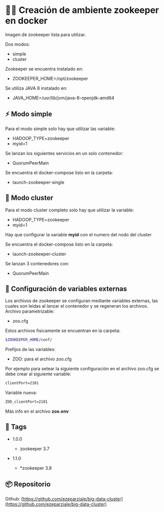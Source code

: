 # :man_farmer: Creación de ambiente zookeeper en docker

Imagen de zookeeper lista para utilizar.

Dos modos:

* simple
* cluster

Zookeeper se encuentra instalado en:

* ZOOKEEPER_HOME=/opt/zookeeper

Se utiliza JAVA 8 instalado en:

* JAVA_HOME=/usr/lib/jvm/java-8-openjdk-amd64

## :zap: Modo simple

Para el modo simple solo hay que utilizar las variable:

* HADOOP_TYPE=zookeeper
* myid=1

Se lanzan los siguientes servicios en un solo contenedor:

* QuorumPeerMain

Se encuentra el docker-compose listo en la carpeta:

* launch-zookeeper-single

## :rocket: Modo cluster

Para el modo cluster completo solo hay que utilizar la variable:

* HADOOP_TYPE=zookeeper
* myid=1

Hay que configurar la variable **myid** con el numero del nodo del cluster

Se encuentra el docker-compose listo en la carpeta:

* launch-zookeeper-cluster

Se lanzan 3 contenedores con:

* QuorumPeerMain

## :wrench: Configuración de variables externas

Los archivos de zookeeper se configuran mediante variables externas, las cuales son leidas al lanzar el contenedor y se regeneran los archivos.  
Archivo parametrizable:

* zoo.cfg

Estos archivos fisicamente se encuentran en la carpeta:

```bash
$ZOOKEEPER_HOME/conf/
```

Prefijos de las variables:

* ZOO: para el archivo zoo.cfg

Por ejemplo para setear la siguiente configuración en el archivo zoo.cfg se debe crear al siguiente variable:

```xml
clientPort=2181
```

Variable nueva:

```dockerfile
ZOO_clientPort=2181
```

Más info en el archivo **zoo.env**

## :bookmark: Tags

* 1.0.0
  * zookeeper 3.7
  
* 1.1.0
  * *zookeeper 3.8

## :package: Repositorio

Github: [https://github.com/ezeparziale/big-data-cluster](https://github.com/ezeparziale/big-data-cluster)
